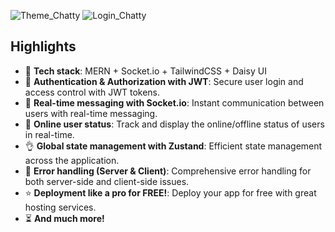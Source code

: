 ![Theme_Chatty](https://github.com/user-attachments/assets/e6d76f33-1033-4f32-862e-ba2997f50d5c)
![Login_Chatty](https://github.com/user-attachments/assets/4b3c8c69-dd85-4880-8fa7-05fe541f501f)

## Highlights

- 🌟 **Tech stack**: MERN + Socket.io + TailwindCSS + Daisy UI
- 🎃 **Authentication & Authorization with JWT**: Secure user login and access control with JWT tokens.
- 👾 **Real-time messaging with Socket.io**: Instant communication between users with real-time messaging.
- 🚀 **Online user status**: Track and display the online/offline status of users in real-time.
- 👌 **Global state management with Zustand**: Efficient state management across the application.
- 🐞 **Error handling (Server & Client)**: Comprehensive error handling for both server-side and client-side issues.
- ⭐ **Deployment like a pro for FREE!**: Deploy your app for free with great hosting services.
- ⏳ **And much more!**

